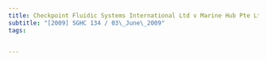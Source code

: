 ```yaml
---
title: Checkpoint Fluidic Systems International Ltd v Marine Hub Pte Ltd and Another Appeal 
subtitle: "[2009] SGHC 134 / 03\_June\_2009"
tags:


---
```


